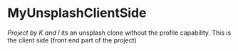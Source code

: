 # MyUnsplashClientSide
*Project by K and I* its an unsplash clone without the profile capability. This is the client side (front end part of the project)
